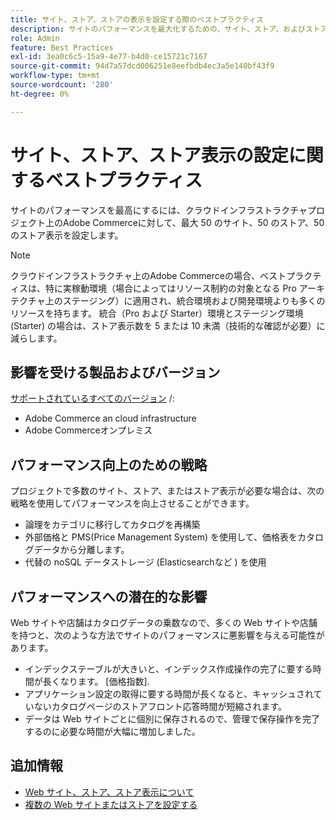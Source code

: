 ```yaml
---
title: サイト、ストア、ストアの表示を設定する際のベストプラクティス
description: サイトのパフォーマンスを最大化するための、サイト、ストア、およびストア表示の設定に関するベストプラクティスについて説明します。
role: Admin
feature: Best Practices
exl-id: 3ea0c6c5-15a9-4e77-b4d0-ce15721c7167
source-git-commit: 94d7a57dcd006251e8eefbdb4ec3a5e140bf43f9
workflow-type: tm+mt
source-wordcount: '280'
ht-degree: 0%

---
```


# サイト、ストア、ストア表示の設定に関するベストプラクティス

サイトのパフォーマンスを最高にするには、クラウドインフラストラクチャプロジェクト上のAdobe Commerceに対して、最大 50 のサイト、50 のストア、50 のストア表示を設定します。

>[!NOTE]
>
>クラウドインフラストラクチャ上のAdobe Commerceの場合、ベストプラクティスは、特に実稼動環境（場合によってはリソース制約の対象となる Pro アーキテクチャ上のステージング）に適用され、統合環境および開発環境よりも多くのリソースを持ちます。 統合（Pro および Starter）環境とステージング環境 (Starter) の場合は、ストア表示数を 5 または 10 未満（技術的な確認が必要）に減らします。

## 影響を受ける製品およびバージョン

[サポートされているすべてのバージョン](../../../release/versions.md) /:

- Adobe Commerce an cloud infrastructure
- Adobe Commerceオンプレミス

## パフォーマンス向上のための戦略

プロジェクトで多数のサイト、ストア、またはストア表示が必要な場合は、次の戦略を使用してパフォーマンスを向上させることができます。

- 論理をカテゴリに移行してカタログを再構築
- 外部価格と PMS(Price Management System) を使用して、価格表をカタログデータから分離します。
- 代替の noSQL データストレージ (Elasticsearchなど ) を使用

## パフォーマンスへの潜在的な影響

Web サイトや店舗はカタログデータの乗数なので、多くの Web サイトや店舗を持つと、次のような方法でサイトのパフォーマンスに悪影響を与える可能性があります。

- インデックステーブルが大きいと、インデックス作成操作の完了に要する時間が長くなります。 [価格指数].
- アプリケーション設定の取得に要する時間が長くなると、キャッシュされていないカタログページのストアフロント応答時間が短縮されます。
- データは Web サイトごとに個別に保存されるので、管理で保存操作を完了するのに必要な時間が大幅に増加しました。


## 追加情報

- [Web サイト、ストア、ストア表示について](https://devdocs.magento.com/cloud/configure/configure-best-practices.html#sites)
- [複数の Web サイトまたはストアを設定する](https://devdocs.magento.com/cloud/project/project-multi-sites.html)
